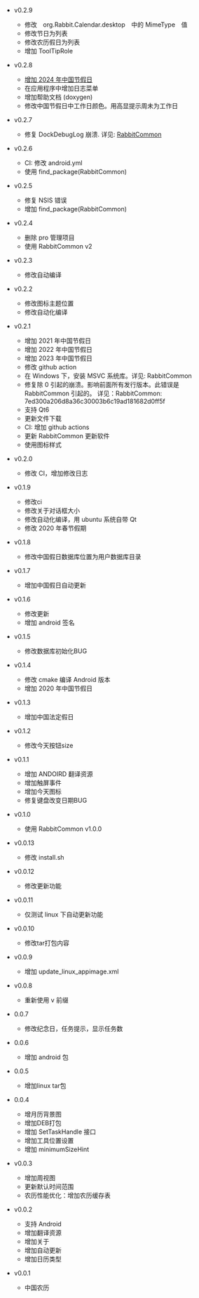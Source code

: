 - v0.2.9
  + 修改　org.Rabbit.Calendar.desktop　中的 MimeType　值
  + 修改节日为列表
  + 修改农历假日为列表
  + 增加 ToolTipRole
  
- v0.2.8
  + [增加 2024 年中国节假日](https://www.gov.cn/zhengce/content/202310/content_6911527.htm)
  + 在应用程序中增加日志菜单
  + 增加帮助文档 (doxygen)
  + 修改中国节假日中工作日颜色。用高显提示周未为工作日

- v0.2.7
  + 修复 DockDebugLog 崩溃. 详见: [RabbitCommon](https://github.com/KangLin/RabbitCommon/commit/af2e434e39af35876113436ead2a946efcf74199)

- v0.2.6
  + CI: 修改 android.yml
  + 使用 find_package(RabbitCommon)

- v0.2.5
  + 修复 NSIS 错误
  + 增加 find_package(RabbitCommon)

- v0.2.4
  + 删除 pro 管理项目
  + 使用 RabbitCommon v2

- v0.2.3
  + 修改自动编译

- v0.2.2
  + 修改图标主题位置
  + 修改自动化编译

- v0.2.1
  + 增加 2021 年中国节假日
  + 增加 2022 年中国节假日
  + 增加 2023 年中国节假日
  + 修改 github action
  + 在 Windows 下，安装 MSVC 系统库。详见: RabbitCommon
  + 修复除 0 引起的崩溃。影响前面所有发行版本。此错误是 RabbitCommon 引起的。
    详见：RabbitCommon: 7ed300a206d8a36c30003b6c19ad181682d0ff5f
  + 支持 Qt6
  + 更新文件下载
  + CI: 增加 github actions
  + 更新 RabbitCommon 更新软件
  + 使用图标样式

- v0.2.0
  + 修改 CI，增加修改日志

- v0.1.9
  + 修改ci
  + 修改关于对话框大小
  + 修改自动化编译，用 ubuntu 系统自带 Qt
  + 修改 2020 年春节假期

- v0.1.8
  + 修改中国假日数据库位置为用户数据库目录

- v0.1.7
  + 增加中国假日自动更新

- v0.1.6
  + 修改更新
  + 增加 android 签名

- v0.1.5
  + 修改数据库初始化BUG

- v0.1.4
  + 修改 cmake 编译 Android 版本
  + 增加 2020 年中国节假日

- v0.1.3
  + 增加中国法定假日

- v0.1.2
  + 修改今天按钮size

- v0.1.1
  + 增加 ANDOIRD 翻译资源
  + 增加触屏事件
  + 增加今天图标
  + 修复键盘改变日期BUG

- v0.1.0
  + 使用 RabbitCommon v1.0.0

- v0.0.13
  + 修改 install.sh

- v0.0.12
  + 修改更新功能

- v0.0.11
  + 仅测试 linux 下自动更新功能

- v0.0.10
  + 修改tar打包内容
  
- v0.0.9
  + 增加 update_linux_appimage.xml

- v0.0.8
  + 重新使用 v 前缀

- 0.0.7
  + 修改纪念日，任务提示，显示任务数
  
- 0.0.6
  + 增加 android 包
  
- 0.0.5
  + 增加linux tar包
  
- 0.0.4
  + 增月历背景图
  + 增加DEB打包
  + 增加 SetTaskHandle 接口
  + 增加工具位置设置
  + 增加 minimumSizeHint 
  
- v0.0.3
  + 增加周视图
  + 更新默认时间范围
  + 农历性能优化：增加农历缓存表

- v0.0.2
  + 支持 Android
  + 增加翻译资源
  + 增加关于
  + 增加自动更新
  + 增加日历类型
  
- v0.0.1
  - 中国农历
